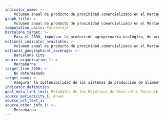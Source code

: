 ```yaml
---
indicator_name: >-
    Volumen anual de producto de proximidad comercializado en el Mercado Central de Frutas y Hortalizas de Mercabarna
graph_title: >-
    Volumen anual de producto de proximidad comercializado en el Mercado Central de Frutas y Hortalizas de Mercabarna
computation_units: Porcentaje
barcelona_target: >-
    Para el 2030, impulsar la producción agropecuaria ecológica, de proximidad y resiliente, a través de la red comercial minorista y mayorista, y promover la adopción de la dieta de salud planetaria
national_indicator_available: >-
    Volumen anual de producto de proximidad comercializado en el Mercado Central de Frutas y Hortalizas de Mercabarna
national_geographical_coverage: >-
    Barcelona City
source_organisation_1: >-
    Mercabarna
target_line_2030: >-
    No determinado
target_name: >-
    Asegurar la sostenibilidad de los sistemas de producción de alimentos y aplicar prácticas agrícolas resilientes que aumenten la productividad y la producción, contribuyan al mantenimiento de los ecosistemas, fortalezcan la capacidad de adaptación al cambio climático, los fenómenos meteorológicos extremos, las sequías, las inundaciones y otros desastres, y mejoren progresivamente la calidad de la tierra y el suelo
indicator_definition:
goal_meta_link_text: Metadatos de los Objetivos de Desarrollo Sostenible de las Naciones Unidas (pdf 894kB)
source_periodicity_1: Anual
source_url_text_1: 
source_other_info_1: >-
    Mercabarna
---
```


